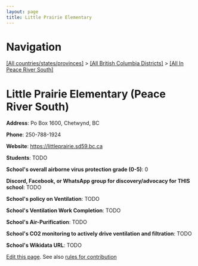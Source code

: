 ```yaml
---
layout: page
title: Little Prairie Elementary
---
```

# Navigation

[[All countries/states/provinces]](../../..) > [[All British Columbia Districts]](../..) > [[All In Peace River South]](..)

# Little Prairie Elementary (Peace River South)

**Address**: Po Box 1600, Chetwynd, BC

**Phone**: 250-788-1924

**Website**: <https://littleprairie.sd59.bc.ca>

**Students**: TODO

**School's overall airborne virus protection grade (0-5)**: 0

**Discord, Facebook, or WhatsApp group for discovery/advocacy for THIS school**: TODO

**School's policy on Ventilation**: TODO

**School's Ventilation Work Completion**: TODO

**School's Air-Purification**: TODO

**School's CO2 monitoring to actively drive ventilation and filtration**: TODO

**School's Wikidata URL**: TODO


[Edit this page](https://github.com/ventilate-schools/BC/edit/main/./Peace_River_South/Little_Prairie_Elementary.md). See also [rules for contribution](../../../contribution-rules/)